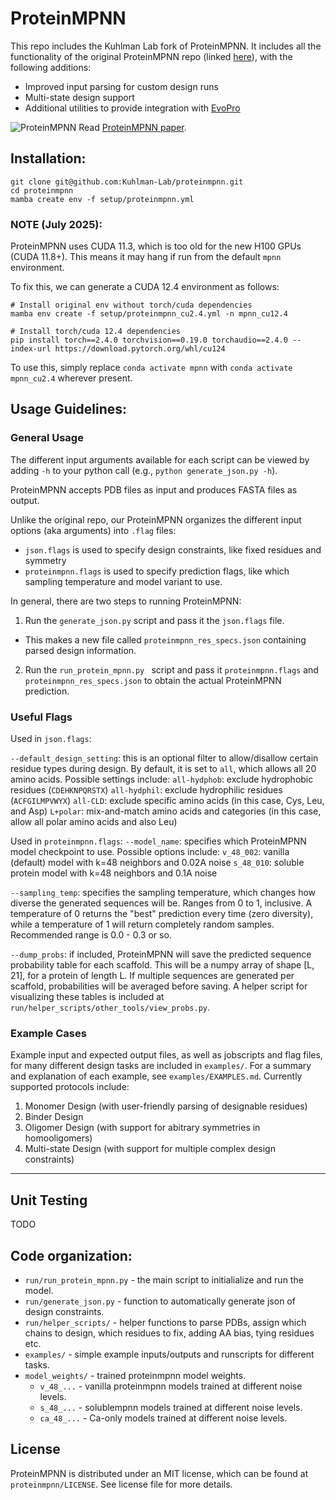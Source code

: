 # ProteinMPNN

This repo includes the Kuhlman Lab fork of ProteinMPNN. It includes all the functionality of the original ProteinMPNN repo (linked [here](https://github.com/dauparas/ProteinMPNN)), with the following additions:
- Improved input parsing for custom design runs
- Multi-state design support
- Additional utilities to provide integration with [EvoPro](https://github.com/Kuhlman-Lab/evopro)

![ProteinMPNN](https://docs.google.com/drawings/d/e/2PACX-1vTtnMBDOq8TpHIctUfGN8Vl32x5ISNcPKlxjcQJF2q70PlaH2uFlj2Ac4s3khnZqG1YxppdMr0iTyk-/pub?w=889&h=358)
Read [ProteinMPNN paper](https://www.biorxiv.org/content/10.1101/2022.06.03.494563v1).

## Installation:

```
git clone git@github.com:Kuhlman-Lab/proteinmpnn.git
cd proteinmpnn
mamba create env -f setup/proteinmpnn.yml
```

### NOTE (July 2025):

ProteinMPNN uses CUDA 11.3, which is too old for the new H100 GPUs (CUDA 11.8+). This means it may hang if run from the default ```mpnn``` environment.

To fix this, we can generate a CUDA 12.4 environment as follows:
```
# Install original env without torch/cuda dependencies
mamba env create -f setup/proteinmpnn_cu2.4.yml -n mpnn_cu12.4

# Install torch/cuda 12.4 dependencies
pip install torch==2.4.0 torchvision==0.19.0 torchaudio==2.4.0 --index-url https://download.pytorch.org/whl/cu124
```

To use this, simply replace ```conda activate mpnn``` with ```conda activate mpnn_cu2.4``` wherever present.

## Usage Guidelines:

### General Usage

The different input arguments available for each script can be viewed by adding `-h` to your python call (e.g., `python generate_json.py -h`).

ProteinMPNN accepts PDB files as input and produces FASTA files as output.

Unlike the original repo, our ProteinMPNN organizes the different input options (aka arguments) into `.flag` files:
- `json.flags` is used to specify design constraints, like fixed residues and symmetry
- `proteinmpnn.flags` is used to specify prediction flags, like which sampling temperature and model variant to use.

In general, there are two steps to running ProteinMPNN:
1. Run the `generate_json.py` script and pass it the `json.flags` file.
- This makes a new file called `proteinmpnn_res_specs.json` containing parsed design information.
2. Run the `run_protein_mpnn.py ` script and pass it `proteinmpnn.flags` and `proteinmpnn_res_specs.json` to obtain the actual ProteinMPNN prediction.

### Useful Flags

Used in `json.flags`:

`--default_design_setting`: this is an optional filter to allow/disallow certain residue types during design. By default, it is set to `all`, which allows all 20 amino acids. Possible settings include:
    `all-hydphob`: exclude hydrophobic residues (`CDEHKNPQRSTX`)
    `all-hydphil`: exclude hydrophilic residues (`ACFGILMPVWYX`)
    `all-CLD`: exclude specific amino acids (in this case, Cys, Leu, and Asp)
    `L+polar`: mix-and-match amino acids and categories (in this case, allow all polar amino acids and also Leu)

Used in `proteinmpnn.flags`:
`--model_name`: specifies which ProteinMPNN model checkpoint to use. Possible options include:
    `v_48_002`: vanilla (default) model with k=48 neighbors and 0.02A noise
    `s_48_010`: soluble protein model with k=48 neighbors and 0.1A noise

`--sampling_temp`: specifies the sampling temperature, which changes how diverse the generated sequences will be. Ranges from 0 to 1, inclusive. A temperature of 0 returns the "best" prediction every time (zero diversity), while a temperature of 1 will return completely random samples. Recommended range is 0.0 - 0.3 or so.

`--dump_probs`: if included, ProteinMPNN will save the predicted sequence probability table for each scaffold. This will be a numpy array of shape [L, 21], for a protein of length L. If multiple sequences are generated per scaffold, probabilities will be averaged before saving. A helper script for visualizing these tables is included at `run/helper_scripts/other_tools/view_probs.py`.

### Example Cases

Example input and expected output files, as well as jobscripts and flag files, for many different design tasks are included in `examples/`. For a summary and explanation of each example, see `examples/EXAMPLES.md`. Currently supported protocols include:

1. Monomer Design (with user-friendly parsing of designable residues)
2. Binder Design
2. Oligomer Design (with support for abitrary symmetries in homooligomers)
3. Multi-state Design (with support for multiple complex design constraints)

-----------------------------------------------------------------------------------------------------

## Unit Testing

TODO

## Code organization:
* `run/run_protein_mpnn.py` - the main script to initialialize and run the model.
* `run/generate_json.py` - function to automatically generate json of design constraints.
* `run/helper_scripts/` - helper functions to parse PDBs, assign which chains to design, which residues to fix, adding AA bias, tying residues etc.
* `examples/` - simple example inputs/outputs and runscripts for different tasks.
* `model_weights/` - trained proteinmpnn model weights.
    * `v_48_...` - vanilla proteinmpnn models trained at different noise levels.
    * `s_48_...` - solublempnn models trained at different noise levels.
    * `ca_48_...` - Ca-only models trained at different noise levels.


## License

ProteinMPNN is distributed under an MIT license, which can be found at `proteinmpnn/LICENSE`. See license file for more details.